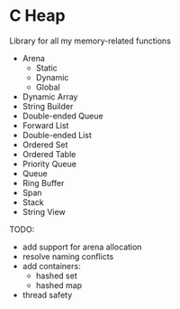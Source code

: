 # C Heap
Library for all my memory-related functions 

- Arena
  - Static
  - Dynamic
  - Global
- Dynamic Array
- String Builder
- Double-ended Queue
- Forward List 
- Double-ended List
- Ordered Set
- Ordered Table
- Priority Queue
- Queue
- Ring Buffer
- Span
- Stack
- String View

TODO: 
- add support for arena allocation
- resolve naming conflicts
- add containers:
  - hashed set
  - hashed map
- thread safety
